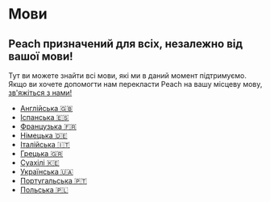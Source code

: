 # Мови

## Peach призначений для всіх, незалежно від вашої мови!

Тут ви можете знайти всі мови, які ми в даний момент підтримуємо.
Якщо ви хочете допомогти нам перекласти Peach на вашу місцеву мову, [зв'яжіться з нами!](mailto:hello@peachbitcoin.com)

- [Англійська 🇬🇧](/)
- [Іспанська 🇪🇸](/es)
- [Французька 🇫🇷](/fr)
- [Німецька 🇩🇪](/de)
- [Італійська 🇮🇹](/it)
- [Грецька 🇬🇷](/el)
- [Суахілі 🇰🇪](/sw)
- [Українська 🇺🇦](/uk)
- [Португальська 🇵🇹](/pt)
- [Польська 🇵🇱](/pl)
